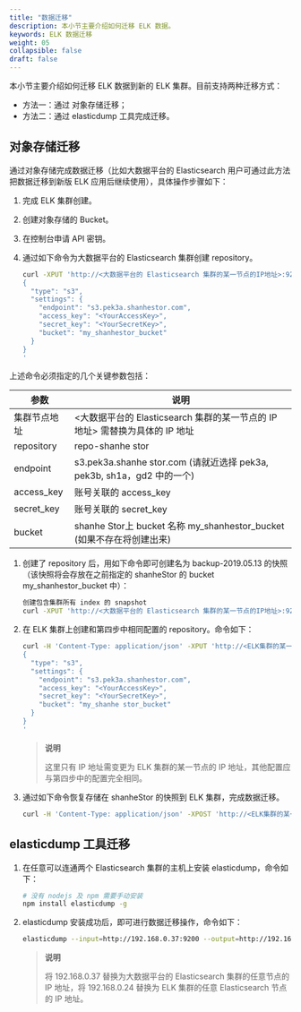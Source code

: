 ```yaml
---
title: "数据迁移"
description: 本小节主要介绍如何迁移 ELK 数据。 
keywords: ELK 数据迁移
weight: 05
collapsible: false
draft: false
---
```


本小节主要介绍如何迁移 ELK 数据到新的 ELK 集群。目前支持两种迁移方式：

- 方法一：通过 对象存储迁移；
- 方法二：通过 elasticdump 工具完成迁移。

## 对象存储迁移

通过对象存储完成数据迁移（比如大数据平台的 Elasticsearch 用户可通过此方法把数据迁移到新版 ELK 应用后继续使用），具体操作步骤如下：

1. 完成 ELK 集群创建。

2. 创建对象存储的 Bucket。

3. 在控制台申请 API 密钥。

4. 通过如下命令为大数据平台的 Elasticsearch 集群创建 repository。

   ```bash
   curl -XPUT 'http://<大数据平台的 Elasticsearch 集群的某一节点的IP地址>:9200/_snapshot/repo-shanhestor/' -d'
   {
     "type": "s3",
     "settings": {
       "endpoint": "s3.pek3a.shanhestor.com",
       "access_key": "<YourAccessKey>",
       "secret_key": "<YourSecretKey>",
       "bucket": "my_shanhestor_bucket"
     }
   }
   '
   ```

上述命令必须指定的几个关键参数包括：

| 参数         | 说明                                                         |
| ------------ | ------------------------------------------------------------ |
| 集群节点地址 | <大数据平台的 Elasticsearch 集群的某一节点的 IP 地址> 需替换为具体的 IP 地址 |
| repository   | repo-shanhe stor                                                |
| endpoint     | s3.pek3a.shanhe stor.com (请就近选择 pek3a, pek3b, sh1a，gd2 中的一个) |
| access_key   | 账号关联的 access_key                                    |
| secret_key   | 账号关联的 secret_key                                    |
| bucket       | shanhe Stor上 bucket 名称 my_shanhestor_bucket (如果不存在将创建出来) |

1. 创建了 repository 后，用如下命令即可创建名为 backup-2019.05.13 的快照（该快照将会存放在之前指定的 shanheStor 的 bucket my_shanhestor_bucket 中）：

   ```bash
   创建包含集群所有 index 的 snapshot
   curl -XPUT 'http://<大数据平台的 Elasticsearch 集群的某一节点的IP地址>:9200/_snapshot/repo-shanhestor/migration-2019.05.13?wait_for_completion=true'
   ```

2. 在 ELK 集群上创建和第四步中相同配置的 repository。命令如下：

   ```bash
   curl -H 'Content-Type: application/json' -XPUT 'http://<ELK集群的某一节点的IP地址>:9200/_snapshot/repo-shanhestor/' -d'
   {
     "type": "s3",
     "settings": {
       "endpoint": "s3.pek3a.shanhestor.com",
       "access_key": "<YourAccessKey>",
       "secret_key": "<YourSecretKey>",
       "bucket": "my_shanhe stor_bucket"
     }
   }
   '
   ```

   > **说明**
   >
   > 这里只有 IP 地址需变更为 ELK 集群的某一节点的 IP 地址，其他配置应与第四步中的配置完全相同。

3. 通过如下命令恢复存储在 shanheStor 的快照到 ELK 集群，完成数据迁移。

   ```bash
   curl -H 'Content-Type: application/json' -XPOST 'http://<ELK集群的某一节点的IP地址>:9200/_snapshot/repo-shanhe stor/migration-2019.05.13/_restore'
   ```


## elasticdump 工具迁移

1. 在任意可以连通两个 Elasticsearch 集群的主机上安装 elasticdump，命令如下：

   ```bash
   # 没有 nodejs 及 npm 需要手动安装
   npm install elasticdump -g
   ```

2. elasticdump 安装成功后，即可进行数据迁移操作，命令如下：

   ```bash
   elasticdump --input=http://192.168.0.37:9200 --output=http://192.168.0.24:9200
   ```

   > **说明**
   >
   > 将 192.168.0.37 替换为大数据平台的 Elasticsearch 集群的任意节点的 IP 地址，将 192.168.0.24 替换为 ELK 集群的任意 Elasticsearch 节点的 IP 地址。

